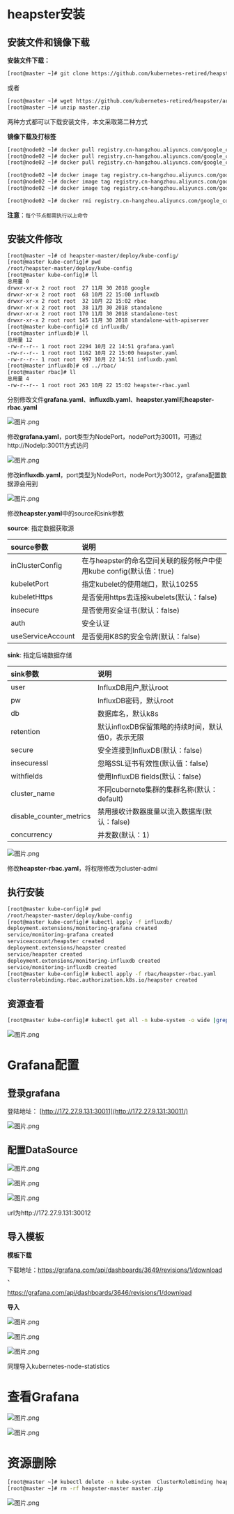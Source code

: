 # heapster安装

## 安装文件和镜像下载

**安装文件下载：**

```bash
[root@master ~]# git clone https://github.com/kubernetes-retired/heapster.git
```

或者

```bash
[root@master ~]# wget https://github.com/kubernetes-retired/heapster/archive/master.zip
[root@master ~]# unzip master.zip 
```

两种方式都可以下载安装文件，本文采取第二种方式

**镜像下载及打标签**

```bash
[root@node02 ~]# docker pull registry.cn-hangzhou.aliyuncs.com/google_containers/heapster-grafana-amd64:v5.0.4
[root@node02 ~]# docker pull registry.cn-hangzhou.aliyuncs.com/google_containers/heapster-influxdb-amd64:v1.5.2
[root@node02 ~]# docker pull registry.cn-hangzhou.aliyuncs.com/google_containers/heapster-amd64:v1.5.4

[root@node02 ~]# docker image tag registry.cn-hangzhou.aliyuncs.com/google_containers/heapster-amd64:v1.5.4 k8s.gcr.io/heapster-amd64:v1.5.4 
[root@node02 ~]# docker image tag registry.cn-hangzhou.aliyuncs.com/google_containers/heapster-influxdb-amd64:v1.5.2 k8s.gcr.io/heapster-influxdb-amd64:v1.5.2
[root@node02 ~]# docker image tag registry.cn-hangzhou.aliyuncs.com/google_containers/heapster-grafana-amd64:v5.0.4 k8s.gcr.io/heapster-grafana-amd64:v5.0.4

[root@node02 ~]# docker rmi registry.cn-hangzhou.aliyuncs.com/google_containers/heapster-amd64:v1.5.4 registry.cn-hangzhou.aliyuncs.com/google_containers/heapster-influxdb-amd64:v1.5.2 registry.cn-hangzhou.aliyuncs.com/google_containers/heapster-grafana-amd64:v5.0.4
```

**注意**：`每个节点都需执行以上命令`

## 安装文件修改

```bash
[root@master ~]# cd heapster-master/deploy/kube-config/
[root@master kube-config]# pwd
/root/heapster-master/deploy/kube-config
[root@master kube-config]# ll
总用量 0
drwxr-xr-x 2 root root  27 11月 30 2018 google
drwxr-xr-x 2 root root  68 10月 22 15:00 influxdb
drwxr-xr-x 2 root root  32 10月 22 15:02 rbac
drwxr-xr-x 2 root root  38 11月 30 2018 standalone
drwxr-xr-x 2 root root 170 11月 30 2018 standalone-test
drwxr-xr-x 2 root root 145 11月 30 2018 standalone-with-apiserver
[root@master kube-config]# cd influxdb/
[root@master influxdb]# ll
总用量 12
-rw-r--r-- 1 root root 2294 10月 22 14:51 grafana.yaml
-rw-r--r-- 1 root root 1162 10月 22 15:00 heapster.yaml
-rw-r--r-- 1 root root  997 10月 22 14:51 influxdb.yaml
[root@master influxdb]# cd ../rbac/
[root@master rbac]# ll
总用量 4
-rw-r--r-- 1 root root 263 10月 22 15:02 heapster-rbac.yaml
```

分别修改文件**grafana.yaml**、**influxdb.yaml**、**heapster.yaml**和**heapster-rbac.yaml**

![图片.png](https://ask.qcloudimg.com/draft/6211241/r50k4yir43.png)

修改**grafana.yaml**，port类型为NodePort，nodePort为30011，可通过http://NodeIp:30011方式访问

![图片.png](https://ask.qcloudimg.com/draft/6211241/fljetjrny7.png)

修改**influxdb.yaml**，port类型为NodePort，nodePort为30012，grafana配置数据源会用到

![图片.png](https://ask.qcloudimg.com/draft/6211241/e0mvhnje8s.png)

修改**heapster.yaml**中的source和sink参数

**source**: 指定数据获取源

| source参数        | 说明                                                         |
| :---------------- | :----------------------------------------------------------- |
| inClusterConfig   | 在与heapster的命名空间关联的服务帐户中使用kube config(默认值：true) |
| kubeletPort       | 指定kubelet的使用端口，默认10255                             |
| kubeletHttps      | 是否使用https去连接kubelets(默认：false)                     |
| insecure          | 是否使用安全证书(默认：false)                                |
| auth              | 安全认证                                                     |
| useServiceAccount | 是否使用K8S的安全令牌(默认：false)                           |

**sink**: 指定后端数据存储

| sink参数                | 说明                                              |
| :---------------------- | :------------------------------------------------ |
| user                    | InfluxDB用户,默认root                             |
| pw                      | InfluxDB密码，默认root                            |
| db                      | 数据库名，默认k8s                                 |
| retention               | 默认infloxDB保留策略的持续时间，默认值0，表示无限 |
| secure                  | 安全连接到InfluxDB(默认：false)                   |
| insecuressl             | 忽略SSL证书有效性(默认值：false)                  |
| withfields              | 使用InfluxDB fields(默认：false)                  |
| cluster_name            | 不同cubernete集群的集群名称(默认：default)        |
| disable_counter_metrics | 禁用接收计数器度量以流入数据库(默认：false)       |
| concurrency             | 并发数(默认：1)                                   |

![图片.png](https://ask.qcloudimg.com/draft/6211241/ld32unhogg.png)

修改**heapster-rbac.yaml**，将权限修改为cluster-admi

## 执行安装

```bash
[root@master kube-config]# pwd
/root/heapster-master/deploy/kube-config
[root@master kube-config]# kubectl apply -f influxdb/
deployment.extensions/monitoring-grafana created
service/monitoring-grafana created
serviceaccount/heapster created
deployment.extensions/heapster created
service/heapster created
deployment.extensions/monitoring-influxdb created
service/monitoring-influxdb created
[root@master kube-config]# kubectl apply -f rbac/heapster-rbac.yaml 
clusterrolebinding.rbac.authorization.k8s.io/heapster created
```

## 资源查看

```bash
[root@master kube-config]# kubectl get all -n kube-system -o wide |grep -e monitor -e heapster    
```

![图片.png](https://ask.qcloudimg.com/draft/6211241/zn6qrd07p.png)

# Grafana配置

## 登录grafana

登陆地址： [http://172.27.9.131:30011](http://172.27.9.131:30011/) 

![图片.png](https://ask.qcloudimg.com/draft/6211241/kva9a6ioez.png)

## 配置DataSource

![图片.png](https://ask.qcloudimg.com/draft/6211241/bk1abv6g3b.png)

![图片.png](https://ask.qcloudimg.com/draft/6211241/60l3mtkm4q.png)

![图片.png](https://ask.qcloudimg.com/draft/6211241/ivmwthdbxc.png)

url为http://172.27.9.131:30012

## 导入模板

**模板下载**

下载地址：https://grafana.com/api/dashboards/3649/revisions/1/download 、

https://grafana.com/api/dashboards/3646/revisions/1/download



**导入**

![图片.png](https://ask.qcloudimg.com/draft/6211241/073y4dkuog.png)

![图片.png](https://ask.qcloudimg.com/draft/6211241/ljs3d2w5cu.png)

![图片.png](https://ask.qcloudimg.com/draft/6211241/v0e692dnwe.png)

同理导入kubernetes-node-statistics

# 查看Grafana

![图片.png](https://ask.qcloudimg.com/draft/6211241/j6v1g1pc9x.png)

![图片.png](https://ask.qcloudimg.com/draft/6211241/v7xa3ni5mg.png)



# 资源删除

```bash
[root@master ~]# kubectl delete -n kube-system  ClusterRoleBinding heapster               [root@master ~]# kubectl get all -n kube-system -o wide |grep -e monitor -e heapster |awk '{print $1}'|xargs kubectl delete  -n kube-system
[root@master ~]# rm -rf heapster-master master.zip 
```

![图片.png](https://ask.qcloudimg.com/draft/6211241/5z375x9z7g.png)
